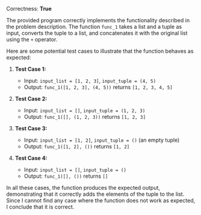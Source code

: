 Correctness: **True**

The provided program correctly implements the functionality described in the problem description. The function `func_1` takes a list and a tuple as input, converts the tuple to a list, and concatenates it with the original list using the `+` operator. 

Here are some potential test cases to illustrate that the function behaves as expected:

1. **Test Case 1:**
   - Input: `input_list = [1, 2, 3]`, `input_tuple = (4, 5)`
   - Output: `func_1([1, 2, 3], (4, 5))` returns `[1, 2, 3, 4, 5]`

2. **Test Case 2:**
   - Input: `input_list = []`, `input_tuple = (1, 2, 3)`
   - Output: `func_1([], (1, 2, 3))` returns `[1, 2, 3]`

3. **Test Case 3:**
   - Input: `input_list = [1, 2]`, `input_tuple = ()` (an empty tuple)
   - Output: `func_1([1, 2], ())` returns `[1, 2]`

4. **Test Case 4:**
   - Input: `input_list = []`, `input_tuple = ()`
   - Output: `func_1([], ())` returns `[]`

In all these cases, the function produces the expected output, demonstrating that it correctly adds the elements of the tuple to the list. Since I cannot find any case where the function does not work as expected, I conclude that it is correct.